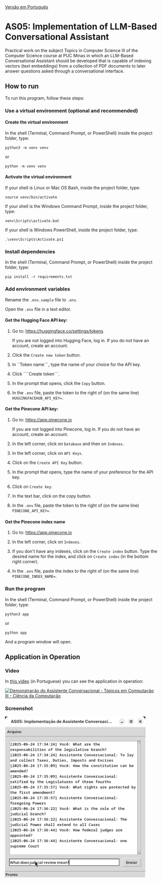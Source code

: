 [Versão em Português](README.md)

# AS05: Implementation of LLM-Based Conversational Assistant

Practical work on the subject Topics in Computer Science III of the Computer Science course at PUC Minas in which an LLM-Based Conversational Assistant should be developed that is capable of indexing vectors (text embeddings) from a collection of PDF documents to later answer questions asked through a conversational interface.

## How to run

To run this program, follow these steps:

### Use a virtual environment (optional and recommended)

#### Create the virtual environment

In the shell (Terminal, Command Prompt, or PowerShell) inside the project folder, type:

```
python3 -m venv venv
```

or

```
python -m venv venv
```

#### Activate the virtual environment

If your shell is Linux or Mac OS Bash, inside the project folder, type:

```
source venv/bin/activate
```

If your shell is the Windows Command Prompt, inside the project folder, type:

```
venv\Scripts\activate.bat
```

If your shell is Windows PowerShell, inside the project folder, type:

```
.\venv\Scripts\Activate.ps1
```

### Install dependencies

In the shell (Terminal, Command Prompt, or PowerShell) inside the project folder, type:

```
pip install -r requirements.txt
```

### Add environment variables

Rename the ```.env.sample``` file to ```.env```.

Open the ```.env``` file in a text editor.

#### Get the Hugging Face API key:

1. Go to: https://huggingface.co/settings/tokens

   If you are not logged into Hugging Face, log in. If you do not have an account, create an account.

2. Click the ```Create new token``` button.

3. In ``Token name```, type the name of your choice for the API key.

4. Click ````Create token```.

5. In the prompt that opens, click the ```Copy``` button.

6. In the ```.env``` file, paste the token to the right of (on the same line) ```HUGGINGFACEHUB_API_KEY=```.

#### Get the Pinecone API key:

1. Go to: https://app.pinecone.io

   If you are not logged into Pinecone, log in. If you do not have an account, create an account.

2. In the left corner, click on ```Database``` and then on ```Indexes```.

3. In the left corner, click on ```API Keys```.

4. Click on the ```Create API Key``` button.

5. In the prompt that opens, type the name of your preference for the API key.

6. Click on ```Create key```.

7. In the text bar, click on the copy button.

8. In the ```.env``` file, paste the token to the right of (on the same line) ```PINECONE_API_KEY=```.

#### Get the Pinecone index name

1. Go to: https://app.pinecone.io

2. In the left corner, click on ```Indexes```.

3. If you don't have any indexes, click on the ```Create index``` button. Type the desired name for the index, and click on ```Create index``` (in the bottom right corner).

4. In the ```.env``` file, paste the index to the right of (on the same line) ```PINECONE_INDEX_NAME=```.

### Run the program

In the shell (Terminal, Command Prompt, or PowerShell) inside the project folder, type:

```
python3 app
```

or

```
python app
```

And a program window will open.

## Application in Operation

### Video

In [this video](https://youtu.be/sO1tvquSQWM) (in Portuguese) you can see the application in operation:

[![Demonstração do Assistente Conversacional - Tópicos em Computação III - Ciência da Computação](https://img.youtube.com/vi/sO1tvquSQWM/0.jpg)](https://youtu.be/sO1tvquSQWM)

### Screenshot

![Screenshot of Conversational Assistant, showing an example conversation](screenshots/vlcsnap-2025-06-24-18h17m50s983.png)